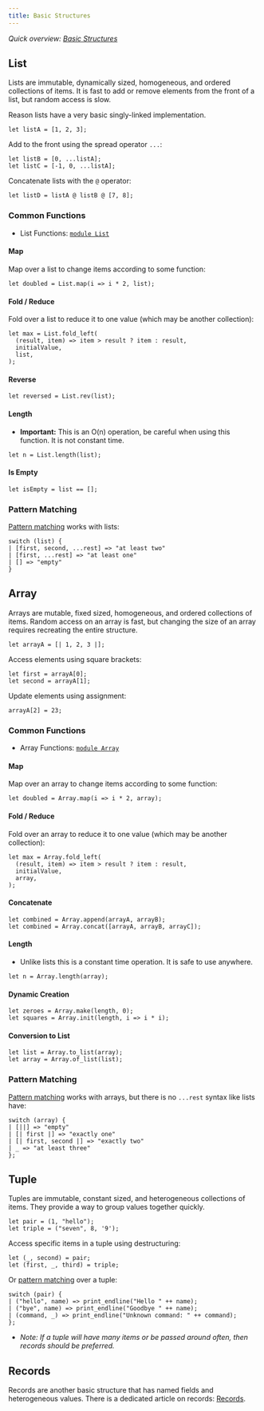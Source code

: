 ```yaml
---
title: Basic Structures
---
```


_Quick overview: [Basic Structures](overview.md#basic-structures)_

## List

Lists are immutable, dynamically sized, homogeneous, and ordered collections
of items. It is fast to add or remove elements from the front of a list, but
random access is slow.

Reason lists have a very basic singly-linked implementation.

```reason
let listA = [1, 2, 3];
```

Add to the front using the spread operator `...`:

```reason
let listB = [0, ...listA];
let listC = [-1, 0, ...listA];
```

Concatenate lists with the `@` operator:

```reason
let listD = listA @ listB @ [7, 8];
```

### Common Functions

- List Functions: [`module List`](https://reasonml.github.io/api/List.html)

#### Map

Map over a list to change items according to some function:

```reason
let doubled = List.map(i => i * 2, list);
```

#### Fold / Reduce

Fold over a list to reduce it to one value (which may be another collection):

```reason
let max = List.fold_left(
  (result, item) => item > result ? item : result,
  initialValue,
  list,
);
```

#### Reverse

```reason
let reversed = List.rev(list);
```

#### Length

- **Important:** This is an O(n) operation, be careful when using this function.
It is not constant time.

```reason
let n = List.length(list);
```

#### Is Empty

```reason
let isEmpty = list == [];
```

### Pattern Matching

[Pattern matching](pattern-matching.md) works with lists:

```reason
switch (list) {
| [first, second, ...rest] => "at least two"
| [first, ...rest] => "at least one"
| [] => "empty"
}
```

## Array

Arrays are mutable, fixed sized, homogeneous, and ordered collections of items.
Random access on an array is fast, but changing the size of an array requires
recreating the entire structure.

```reason
let arrayA = [| 1, 2, 3 |];
```

Access elements using square brackets:

```reason
let first = arrayA[0];
let second = arrayA[1];
```

Update elements using assignment:

```reason
arrayA[2] = 23;
```

### Common Functions

- Array Functions: [`module Array`](https://reasonml.github.io/api/Array.html)

#### Map

Map over an array to change items according to some function:

```reason
let doubled = Array.map(i => i * 2, array);
```

#### Fold / Reduce

Fold over an array to reduce it to one value (which may be another collection):

```reason
let max = Array.fold_left(
  (result, item) => item > result ? item : result,
  initialValue,
  array,
);
```

#### Concatenate

```reason
let combined = Array.append(arrayA, arrayB);
let combined = Array.concat([arrayA, arrayB, arrayC]);
```

#### Length

- Unlike lists this is a constant time operation. It is safe to use anywhere.

```reason
let n = Array.length(array);
```

#### Dynamic Creation

```reason
let zeroes = Array.make(length, 0);
let squares = Array.init(length, i => i * i);
```

#### Conversion to List

```reason
let list = Array.to_list(array);
let array = Array.of_list(list);
```

### Pattern Matching

[Pattern matching](pattern-matching.md) works with arrays, but there is no
`...rest` syntax like lists have:

```reason
switch (array) {
| [||] => "empty"
| [| first |] => "exactly one"
| [| first, second |] => "exactly two"
| _ => "at least three"
};
```

## Tuple

Tuples are  immutable, constant sized, and heterogeneous collections of items.
They provide a way to group values together quickly.

```reason
let pair = (1, "hello");
let triple = ("seven", 8, '9');
```

Access specific items in a tuple using destructuring:

```reason
let (_, second) = pair;
let (first, _, third) = triple;
```

Or [pattern matching](pattern-matching.md) over a tuple:

```reason
switch (pair) {
| ("hello", name) => print_endline("Hello " ++ name);
| ("bye", name) => print_endline("Goodbye " ++ name);
| (command, _) => print_endline("Unknown command: " ++ command);
};
```

- _Note: If a tuple will have many items or be passed around often, then records
should be preferred._

## Records

Records are another basic structure that has named fields and heterogeneous
values. There is a dedicated article on records: [Records](record.md).
